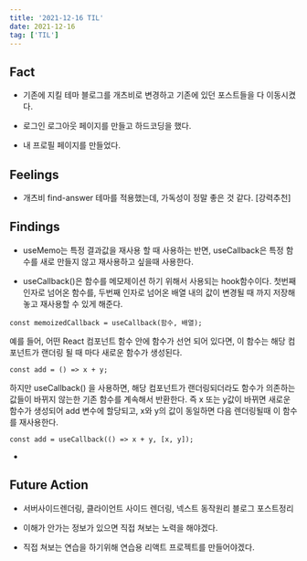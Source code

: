 ```yaml
---
title: '2021-12-16 TIL'
date: 2021-12-16
tag: ['TIL']
---
```


## Fact

- 기존에 지킬 테마 블로그를 개츠비로 변경하고 기존에 있던 포스트들을 다 이동시켰다.

- 로그인 로그아웃 페이지를 만들고 하드코딩을 했다.

- 내 프로필 페이지를 만들었다.

## Feelings

- 개츠비 find-answer 테마를 적용했는데, 가독성이 정말 좋은 것 같다. [강력추천]

## Findings

- useMemo는 특정 결과값을 재사용 할 때 사용하는 반면, useCallback은 특정 함수를 새로 만들지 않고 재사용하고 싶을때 사용한다.

- useCallback()은 함수를 메모제이션 하기 위해서 사용되는 hook함수이다. 첫번째 인자로 넘어온 함수를, 두번째 인자로 넘어온 배열 내의 값이 변경될 때 까지 저장해놓고 재사용할 수 있게 해준다.

```
const memoizedCallback = useCallback(함수, 배열);
```

예를 들어, 어떤 React 컴포넌트 함수 안에 함수가 선언 되어 있다면, 이 함수는 해당 컴포넌트가 랜더링 될 때 마다 새로운 함수가 생성된다.

```
const add = () => x + y;
```

하지만 useCallback() 을 사용하면, 해당 컴포넌트가 랜더링되더라도 함수가 의존하는 값들이 바뀌지 않는한 기존 함수를 계속해서 반환한다. 즉 x 또는 y값이 바뀌면 새로운 함수가 생성되어 add 변수에 할당되고, x와 y의 값이 동일하면 다음 렌더링될때 이 함수를 재사용한다.

```
const add = useCallback(() => x + y, [x, y]);
```

-

## Future Action

- 서버사이드렌더링, 클라이언트 사이드 렌더링, 넥스트 동작원리 블로그 포스트정리

- 이해가 안가는 정보가 있으면 직접 쳐보는 노력을 해야겠다.

- 직접 쳐보는 연습을 하기위해 연습용 리액트 프로젝트를 만들어야겠다.
